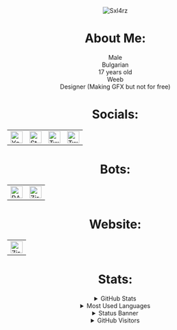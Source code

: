 
<p align="center"><img src="https://user-images.githubusercontent.com/68730434/124744718-b77be200-df27-11eb-921f-ba1e8fd77fc1.gif" alt="Sxl4rz" href='https://auto.creavite.co'/></p>

<h1 align="center"> About Me: </h1>

<div align="center"> Male </div>
<div align="center"> Bulgarian </div>
<div align="center"> 17 years old </div>
<div align="center"> Weeb </div>
<div align="center"> Designer (Making GFX but not for free)  </div>

<h1 align="center"> Socials: </h1>

<table align='center'>
 <tbody>
   <tr>
     <td><a href="https://www.youtube.com/c/Sxlarz"><img alt="YouTube" title="YouTube" height="28px"
                        src="https://user-images.githubusercontent.com/68730434/122561673-cff48d00-d04a-11eb-9081-4a2263cb3f1b.png" /></a>
     <td><a href="https://steamcommunity.com/id/Sxlarz"><img alt="Steam" title="Steam" height="28px"
                        src="https://user-images.githubusercontent.com/68730434/122563048-68d7d800-d04c-11eb-8513-ad1a5ed001ba.png" /></a>
            </td>
     <td><a href="https://twitch.tv/isxlarz"><img alt="Twitch" title="Twitch" height="28px"
                        src="https://user-images.githubusercontent.com/68730434/122562367-aab44e80-d04b-11eb-8a8f-4b93d95beee9.png" /></a>
            </td>
     <td><a href="https://twitter.com/iSxlarz"><img alt="Twitter" title="Twitter" height="28px"
                        src="https://user-images.githubusercontent.com/68730434/122561911-1649ec00-d04b-11eb-83fd-82a3537f53d9.png" /></a>
            </td>
   </tr>
  </tbody>
  </table>

<h1 align="center"> Bots: </h1>
<table align='center'>
 <tbody>
   <tr>
     <td><a href="https://discord.com/oauth2/authorize?client_id=706120306082971699&permissions=2146958847&scope=bot"><img alt="RAGE" title="RAGE" height="28px"
                        src="https://user-images.githubusercontent.com/68730434/115650226-7e24d480-a331-11eb-89db-cadb4f28e0bf.png" /></a>
            </td>
     <td><a href="https://discord.com/oauth2/authorize?client_id=752242570532225064&permissions=8&scope=bot"><img alt="Ziro-Bot" title="Ziro-Bot" height="28px"
                        src="https://user-images.githubusercontent.com/68730434/115650478-f2f80e80-a331-11eb-9340-6526c90752b4.png" /></a>
   </tr>
  </tbody>
  </table>

<h1 align="center"> Website: </h1>
<table align='center'>
 <tbody>
   <tr>
            </td>
     <td><a href="https://zirobot.xyz"><img alt="Ziro-Bot" title="Ziro-Bot" height="28px"
                        src="https://user-images.githubusercontent.com/68730434/115650478-f2f80e80-a331-11eb-9340-6526c90752b4.png" /></a>
   </tr>
  </tbody>
  </table>
<h1 align="center"> Stats: </h1>
<details align='center'>


  <summary>GitHub Stats</summary>
  <br/>
  <a href="https://github.com/Sxl4rz"><img alt="GitHub Stats" src="https://github-readme-stats.vercel.app/api?username=Sxl4rz&show_icons=true&theme=tokyonight" /></a>
</details>

<details align='center'>
  <summary>Most Used Languages</summary>
 <br/>
  <a href="https://github.com/Sxl4rz"><img alt="Most Used Languages" src="https://github-readme-stats.vercel.app/api/top-langs/?username=Sxl4rz&layout=compact&theme=tokyonight" /></a>
</details>

 <details align='center'>
  <summary>Status Banner</summary>
  <br/>
  <a href="https://github.com/iSxlarz"><img alt="Status Banner" src="https://discord.c99.nl/widget/theme-1/540520449852047391.png" /></a>
</details>

 <details align='center'>
  <summary>GitHub Visitors</summary>
 <br/>
  <a href="https://github.com/Sxl4rz"><img alt="GitHub Visitors" src="https://visitor-badge.glitch.me/badge?page_id=Sxl4rz.iSxl4rz" /></a>
</details>
 <!--<a href=""><img alt="" src="" /></a>-->
<!---->
